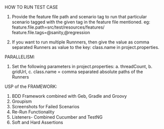 HOW TO RUN TEST CASE
1.  Provide the feature file path and scenario tag to run that particular scenario tagged with the given tag in the feature file mentioned.
    eg: feature.file.path=src/test/resources/features/
        feature.file.tags=@sanity,@regression
        
2. If you want to run multiple Runnners, then give the value as comma separated Runners as value to the key: class.name 
   in project.properties.
   

PARALLELISM:
1. Set the following parameters in project.properties:
    a. threadCount, 
    b. gridUrl, 
    c. class.name = comma separated absolute paths of the Runners
    
    
USP of the FRAMEWORK:
1. BDD Framework combined with Geb, Gradle and Groovy
2. Groupism
3. Screenshots for Failed Scenarios
4. Re-Run Functionality
5. Listeners- Combined Cucumber and TestNG
6. Soft and Hard Assertions
